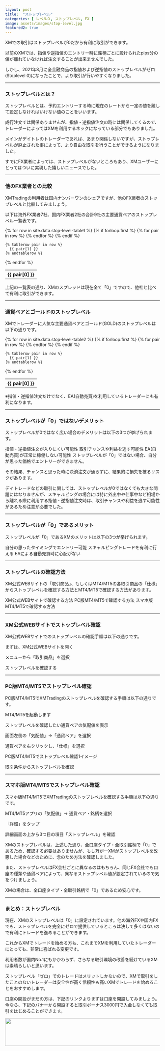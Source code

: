 ```yaml
---
layout: post
title:  "ストップレベル"
categories: [ レベル０, ストップレベル, FX ]
image: assets/images/stop-level.jpg
featured2: true
---
```

XMでの取引はストップレベルが0だから有利に取引ができます。

以前のXMでは、指値や逆指値のエントリー時に銘柄ごとに設けられたpips分の値が離れていなければ注文することが出来ませんでした。

しかし、2021年8月に全金融商品の指値および逆指値のストップレベルがゼロ(Stoplevel 0)になったことで、より取引が行いやすくなりました。

<hr>

### ストップレベルとは？


ストップレベルとは、予約エントリーする時に現在のレートから一定の値を離して設定しなければいけない値のことをいいます。

成行注文では関係ありませんが、指値・逆指値注文の時には関係してくるので、トレーダーによってはXMを利用するネックになっている部分でもありました。

メインがデイトレのトレーダーであれば、あまり関係しないですが、ストップレベルが廃止された事によって、より自由な取引を行うことができるようになりました。

すでにFX業者によっては、ストップレベルがないところもあり、XMユーザーにとってはついに実現した嬉しいニュースでした。


<hr>

### 他のFX業者との比較

XMTradingの利用者は国内ナンバーワンのシェアですが、他のFX業者のストップレベルと比較してみましょう。

以下は海外FX業者7社、国内FX業者2社の合計9社の主要通貨ペアのストップレベル一覧表です。

<table>
  {% for row in site.data.stop-level-table1 %}
    {% if forloop.first %}
    <tr>
      {% for pair in row %}
        <th>{{ pair[0] }}</th>
      {% endfor %}
    </tr>
    {% endif %}

    {% tablerow pair in row %}
      {{ pair[1] }}
    {% endtablerow %}
  {% endfor %}
</table>

上記の一覧表の通り、XMのスプレッドは現在全て「0」ですので、他社と比べて有利に取引ができます。

<hr>

### 通貨ペアとゴールドのストップレベル

XMでトレーダーに人気な主要通貨ペアとゴールド(GOLD)のストップレベルは以下の通りです。

<table>
  {% for row in site.data.stop-level-table2 %}
    {% if forloop.first %}
    <tr>
      {% for pair in row %}
        <th>{{ pair[0] }}</th>
      {% endfor %}
    </tr>
    {% endif %}

    {% tablerow pair in row %}
      {{ pair[1] }}
    {% endtablerow %}
  {% endfor %}
</table>

※指値・逆指値注文だけでなく、EA(自動売買)を利用しているトレーダーにも有利になります。

<hr>

### ストップレベルが「0」ではないデメリット

ストップレベルが0ではなく広い場合のデメリットは以下の3つが挙げられます。

指値・逆指値注文が入りにくい可能性
取引チャンスや利益を逃す可能性
EA(自動売買)が正常に稼働しない可能性
ストップレベルが「0」ではない場合、自分が思った価格でエントリーができません。

その結果、チャンスと思った時に決済注文が通らずに、結果的に損失を被るリスクがあります。

デイトレードなどの取引に関しては、ストップレベルが0ではなくても大きな問題にはなりませんが、スキャルピングの場合には特に外出中や仕事中など相場から離れる際に利用する指値・逆指値注文時は、取引チャンスや利益を逃す可能性があるため注意が必要でした。



<hr>

### ストップレベルが「0」であるメリット

ストップレベルが「0」であるXMのメリットは以下の3つが挙げられます。

自分の思ったタイミングでエントリー可能
スキャルピングトレードを有利に行える
EAによる自動売買時に心配がない


<hr>

### ストップレベルの確認方法

XM公式WEBサイトの「取引商品」、もしくはMT4/MT5の各取引商品の「仕様」からストップレベルを確認する方法とMT4/MT5で確認する方法があります。

XM公式WEBサイトで確認する方法
PC版MT4/MT5で確認する方法
スマホ版MT4/MT5で確認する方法

<hr>

### XM公式WEBサイトでストップレベル確認

XM公式WEBサイトでのストップレベルの確認手順は以下の通りです。

まずは、XM公式WEBサイトを開く

メニューから「取引商品」を選択

ストップレベルを確認する


<hr>

### PC版MT4/MT5でストップレベル確認

PC版MT4/MT5でXMTradingのストップレベルを確認する手順は以下の通りです。

MT4/MT5を起動します

ストップレベルを確認したい通貨ペアの気配値を表示

画面左側の「気配値」→「通貨ペア」を選択

通貨ペアを右クリックし、「仕様」を選択

PC版MT4/MT5でストップレベル確認1イメージ

取引条件からストップレベルを確認


<hr>

### スマホ版MT4/MT5でストップレベル確認


スマホ版MT4/MT5でXMTradingのストップレベルを確認する手順は以下の通りです。

MT4/MT5アプリの「気配値」→ 通貨ペア・銘柄を選択

「詳細」をタップ

詳細画面の上から3つ目の項目「ストップレベル」を確認

XMのストップレベルは、上述した通り、全口座タイプ・全取引銘柄で「0」であるため、確認する必要はありませんが、もし万が一XMがストップレベルを改悪した場合などのために、念のため方法を確認しました。

また、ストップレベルはFX会社ごとに異なるのはもちろん、同じFX会社でも口座の種類や通貨ペアによって、異なるストップレベル値が設定されているので気をつけましょう。

XMの場合は、全口座タイプ・全取引銘柄で「0」であるため安心です。

<hr>

### まとめ：ストップレベル

現在、XMのストップレベルは「0」に設定されています。他の海外FXや国内FXでも、ストップレベルを完全にゼロで提供しているところは決して多くはないので有利にトレードを進めることができます。

これからXMでトレードを始める方も、これまでXMを利用していたトレーダーにとっても、非常に喜ばれる変更です。

利用者数が国内No.1にもかかわらず、さらなる取引環境の改善を続けているXMは素晴らしいと思います。

ストップレベル「ゼロ」でのトレードはメリットしかないので、XMで取引をしたことのないトレーダーは安全性が高く信頼性も高いXMでトレードを始めることをおすすめします。

口座の開設がまだの方は、下記のリンクよりまずは口座を開設してみましょう。
今なら、下記のバナーから開設すると取引ボーナス3000円で入金しなくても取引をはじめることができます。

<a href="https://clicks.affstrack.com/c?m=9257&c=550036" referrerpolicy="no-referrer-when-downgrade"><img src="https://ads.affstrack.com/i/9257?c=550036" width="728" height="90" referrerpolicy="no-referrer-when-downgrade"/></a>